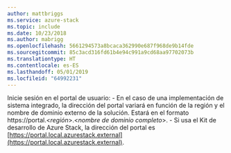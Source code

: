 ```yaml
---
author: mattbriggs
ms.service: azure-stack
ms.topic: include
ms.date: 10/23/2018
ms.author: mabrigg
ms.openlocfilehash: 5661294573a8bcaca362990e687f968de9b14fde
ms.sourcegitcommit: 85c3acd316fd61b4e94c991a9cd68aa97702073b
ms.translationtype: HT
ms.contentlocale: es-ES
ms.lasthandoff: 05/01/2019
ms.locfileid: "64992231"
---
```

Inicie sesión en el portal de usuario:
    - En el caso de una implementación de sistema integrado, la dirección del portal variará en función de la región y el nombre de dominio externo de la solución. Estará en el formato https://portal.&lt;*región*&gt;.&lt;*nombre de dominio completo*&gt;.
    - Si usa el Kit de desarrollo de Azure Stack, la dirección del portal es [https://portal.local.azurestack.external](https://portal.local.azurestack.external).
